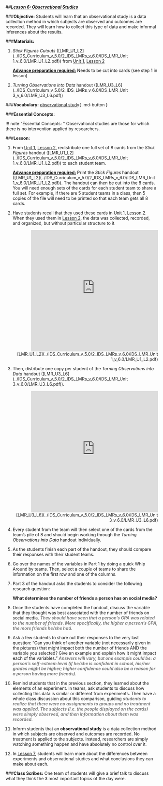 ##***<u>Lesson 6: Observational Studies</u>***

###**Objective:**
Students will learn that an observational study is a data collection method in which subjects are observed
and outcomes are recorded. They will learn how to collect this type of data and make informal inferences
about the results.

###**Materials:**
1. *Stick Figures Cutouts* ([LMR_U1_L2](../IDS_Curriculum_v_5.0/2_IDS_LMRs_v_6.0/IDS_LMR_Unit 1_v_6.0/LMR_U1_L2.pdf)) from [Unit 1](../unit1/overview.md), [Lesson 2](../unit1/lesson2.md)

    **<u>Advance preparation required:</u>** Needs to be cut into cards (see step 1 in lesson)

2. *Turning Observations into Data* handout ([LMR_U3_L6](../IDS_Curriculum_v_5.0/2_IDS_LMRs_v_6.0/IDS_LMR_Unit 3_v_6.0/LMR_U3_L6.pdf))

###**Vocabulary:**
[observational study](../../vocabulary/unit3/#observational-study "a data collection method in which subjects are observed and outcomes are recorded"){ .md-button }

###**Essential Concepts:**

!!! note "Essential Concepts: "
    Observational studies are those for which there is no intervention applied by
    researchers.

###**Lesson:**
1. From [Unit 1](../unit1/overview.md), [Lesson 2](../unit1/lesson2.md), redistribute one full set of 8 cards from the *Stick Figures* handout
([LMR_U1_L2](../IDS_Curriculum_v_5.0/2_IDS_LMRs_v_6.0/IDS_LMR_Unit 1_v_6.0/LMR_U1_L2.pdf)) to each student team.

    **<u>Advance preparation required:</u>** Print the *Stick Figures* handout ([LMR_U1_L2](../IDS_Curriculum_v_5.0/2_IDS_LMRs_v_6.0/IDS_LMR_Unit 1_v_6.0/LMR_U1_L2.pdf)). The handout can
    then be cut into the 8 cards. You will need enough sets of the cards for each student team to
    share a full set. For example, if there are 5 student teams in a class, then 5 copies of the file will
    need to be printed so that each team gets all 8 cards.

2. Have students recall that they used these cards in [Unit 1](../unit1/overview.md), [Lesson 2](../unit1/lesson2.md). When they used them in
[Lesson 2](../unit1/lesson2.md), the data was collected, recorded, and organized, but without particular structure to it.
    <div align="right"><iframe src="https://docs.google.com/viewerng/viewer?url=https://curriculum.thinkdataed.org/IDS_Curriculum_v_5.0/2_IDS_LMRs_v_6.0/IDS_LMR_Unit 1_v_6.0/LMR_U1_L2.pdf&embedded=true" style=" width:420px;height:400px;" frameborder="0"></iframe><br>[LMR_U1_L2](../IDS_Curriculum_v_5.0/2_IDS_LMRs_v_6.0/IDS_LMR_Unit 1_v_6.0/LMR_U1_L2.pdf)</div>

3. Then, distribute one copy per student of the *Turning Observations into Data* handout ([LMR_U3_L6](../IDS_Curriculum_v_5.0/2_IDS_LMRs_v_6.0/IDS_LMR_Unit 3_v_6.0/LMR_U3_L6.pdf)).
    <div align="right"><iframe src="https://docs.google.com/viewerng/viewer?url=https://curriculum.thinkdataed.org/IDS_Curriculum_v_5.0/2_IDS_LMRs_v_6.0/IDS_LMR_Unit 3_v_6.0/LMR_U3_L6.pdf&embedded=true" style=" width:420px;height:400px;" frameborder="0"></iframe><br>[LMR_U3_L6](../IDS_Curriculum_v_5.0/2_IDS_LMRs_v_6.0/IDS_LMR_Unit 3_v_6.0/LMR_U3_L6.pdf)</div>

4. Every student from the team will then select one of the cards from the team’s pile of 8 and should
begin working through the *Turning Observations into Data* handout individually.

5. As the students finish each part of the handout, they should compare their responses with their
student teams.

6. Go over the names of the variables in Part 1 by doing a quick Whip Around by teams. Then,
select a couple of teams to share the information on the first row and one of the columns.

7. Part 3 of the handout asks the students to consider the following research question:

    **What determines the number of friends a person has on social media?**

8. Once the students have completed the handout, discuss the variable that they thought was best
associated with the number of friends on social media. <span style="color:grey">***They should have seen that a person’s
GPA was related to the number of friends. More specifically, the higher a person’s GPA,
the more friends he/she had.***</span>

9. Ask a few students to share out their responses to the very last question: “Can you think of
another variable (not necessarily given in the pictures) that might impact both the number of
friends AND the variable you selected? Give an example and explain how it might impact each of
the variables.” <span style="color:grey">***Answers will vary, but one example could be: a person’s self-esteem level (if he/she is confident in school, his/her grades might be higher; higher confidence could
also be a reason for a person having more friends).***</span>

10. Remind students that in the previous section, they learned about the elements of an experiment.
In teams, ask students to discuss how collecting this data is similar or different from experiments.
Then have a whole class discussion about this comparison, guiding <span style="color:grey">***students to realize that there were no assignments to groups and no treatment was applied. The subjects (i.e. the
people displayed on the cards) were simply observed, and then information about them
was recorded.***</span>

11. Inform students that an **observational study** is a data collection method in which subjects are
observed and outcomes are recorded. No treatment is applied to the subjects. Instead,
researchers are simply watching something happen and have absolutely no control over it.

12. In [Lesson 7](lesson7.md), students will learn more about the differences between experiments and
observational studies and what conclusions they can make about each.

###**Class Scribes:**
One team of students will give a brief talk to discuss what they think the 3 most important topics of the
day were.